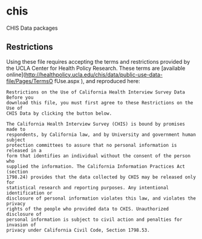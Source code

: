 # chis
CHIS Data packages


## Restrictions


Using these file requires accepting the terms and restrictions provided by the
UCLA Center for Health Policy Research. These terms are [available
online](http://healthpolicy.ucla.edu/chis/data/public-use-data-file/Pages/TermsO
fUse.aspx ), and reproduced here:

	Restrictions on the Use of California Health Interview Survey Data Before you
	download this file, you must first agree to these Restrictions on the Use of
	CHIS Data by clicking the button below.

	The California Health Interview Survey (CHIS) is bound by promises made to
	respondents, by California law, and by University and government human subject
	protection committees to assure that no personal information is released in a
	form that identifies an individual without the consent of the person who
	supplied the information. The California Information Practices Act (section
	1798.24) provides that the data collected by CHIS may be released only for
	statistical research and reporting purposes. Any intentional identification or
	disclosure of personal information violates this law, and violates the privacy
	rights of the people who provided data to CHIS. Unauthorized disclosure of
	personal information is subject to civil action and penalties for invasion of
	privacy under California Civil Code, Section 1798.53.
